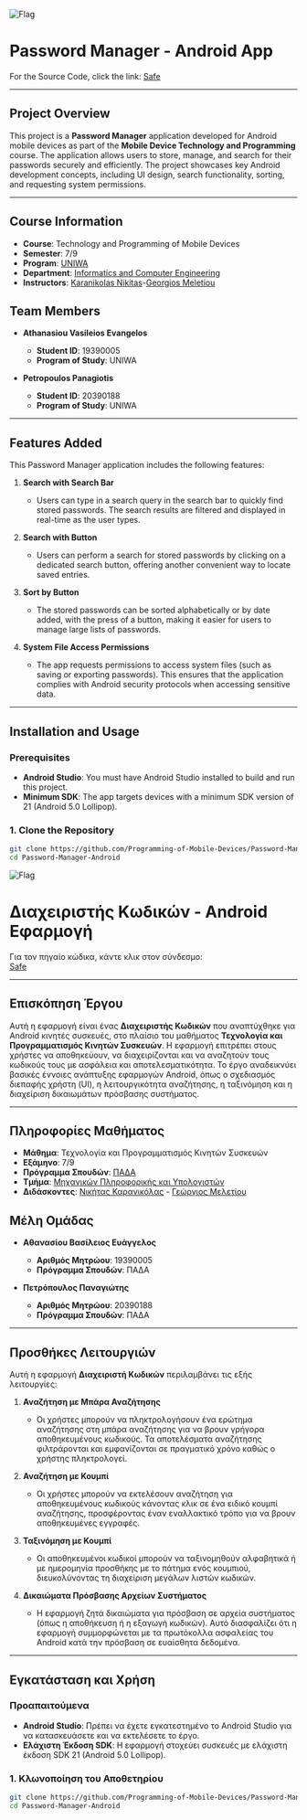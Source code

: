 ![Flag](https://upload.wikimedia.org/wikipedia/commons/thumb/a/a5/Flag_of_the_United_Kingdom_%281-2%29.svg/255px-Flag_of_the_United_Kingdom_%281-2%29.svg.png)

# Password Manager - Android App

For the Source Code, click the link:
[Safe](Safe/)

---

## Project Overview

This project is a **Password Manager** application developed for Android mobile devices as part of the **Mobile Device Technology and Programming** course. The application allows users to store, manage, and search for their passwords securely and efficiently. The project showcases key Android development concepts, including UI design, search functionality, sorting, and requesting system permissions.

---

## Course Information
- **Course**: Technology and Programming of Mobile Devices
- **Semester**: 7/9
- **Program**: [UNIWA](https://www.uniwa.gr/)
- **Department**: [Informatics and Computer Engineering](https://ice.uniwa.gr/)
- **Instructors**: [Karanikolas Nikitas](https://ice.uniwa.gr/emd_person/17335/)-[Georgios Meletiou](https://ice.uniwa.gr/emd_person/17562/)

## Team Members

- **Athanasiou Vasileios Evangelos**  
  - **Student ID**: 19390005  
  - **Program of Study**: UNIWA  

- **Petropoulos Panagiotis**  
  - **Student ID**: 20390188  
  - **Program of Study**: UNIWA  

---

## Features Added

This Password Manager application includes the following features:

1. **Search with Search Bar**  
   - Users can type in a search query in the search bar to quickly find stored passwords. The search results are filtered and displayed in real-time as the user types.

2. **Search with Button**  
   - Users can perform a search for stored passwords by clicking on a dedicated search button, offering another convenient way to locate saved entries.

3. **Sort by Button**  
   - The stored passwords can be sorted alphabetically or by date added, with the press of a button, making it easier for users to manage large lists of passwords.

4. **System File Access Permissions**  
   - The app requests permissions to access system files (such as saving or exporting passwords). This ensures that the application complies with Android security protocols when accessing sensitive data.

---

## Installation and Usage

### Prerequisites

- **Android Studio**: You must have Android Studio installed to build and run this project.
- **Minimum SDK**: The app targets devices with a minimum SDK version of 21 (Android 5.0 Lollipop).

### 1. Clone the Repository
```bash
git clone https://github.com/Programming-of-Mobile-Devices/Password-Manager-Android.git
cd Password-Manager-Android
```

![Flag](https://upload.wikimedia.org/wikipedia/commons/thumb/5/5c/Flag_of_Greece.svg/255px-Flag_of_Greece.svg.png)

# Διαχειριστής Κωδικών - Android Εφαρμογή

Για τον πηγαίο κώδικα, κάντε κλικ στον σύνδεσμο:  
[Safe](Safe/)

---

## Επισκόπηση Έργου

Αυτή η εφαρμογή είναι ένας **Διαχειριστής Κωδικών** που αναπτύχθηκε για Android κινητές συσκευές, στο πλαίσιο του μαθήματος **Τεχνολογία και Προγραμματισμός Κινητών Συσκευών**. Η εφαρμογή επιτρέπει στους χρήστες να αποθηκεύουν, να διαχειρίζονται και να αναζητούν τους κωδικούς τους με ασφάλεια και αποτελεσματικότητα. Το έργο αναδεικνύει βασικές έννοιες ανάπτυξης εφαρμογών Android, όπως ο σχεδιασμός διεπαφής χρήστη (UI), η λειτουργικότητα αναζήτησης, η ταξινόμηση και η διαχείριση δικαιωμάτων πρόσβασης συστήματος.

---

## Πληροφορίες Μαθήματος

- **Μάθημα**: Τεχνολογία και Προγραμματισμός Κινητών Συσκευών  
- **Εξάμηνο**: 7/9  
- **Πρόγραμμα Σπουδών**: [ΠΑΔΑ](https://www.uniwa.gr/)  
- **Τμήμα**: [Μηχανικών Πληροφορικής και Υπολογιστών](https://ice.uniwa.gr/)  
- **Διδάσκοντες**: [Νικήτας Καρανικόλας](https://ice.uniwa.gr/emd_person/17335/) - [Γεώργιος Μελετίου](https://ice.uniwa.gr/emd_person/17562/)

## Μέλη Ομάδας

- **Αθανασίου Βασίλειος Ευάγγελος**  
  - **Αριθμός Μητρώου**: 19390005  
  - **Πρόγραμμα Σπουδών**: ΠΑΔΑ  

- **Πετρόπουλος Παναγιώτης**  
  - **Αριθμός Μητρώου**: 20390188  
  - **Πρόγραμμα Σπουδών**: ΠΑΔΑ 

---

## Προσθήκες Λειτουργιών

Αυτή η εφαρμογή **Διαχειριστή Κωδικών** περιλαμβάνει τις εξής λειτουργίες:

1. **Αναζήτηση με Μπάρα Αναζήτησης**  
   - Οι χρήστες μπορούν να πληκτρολογήσουν ένα ερώτημα αναζήτησης στη μπάρα αναζήτησης για να βρουν γρήγορα αποθηκευμένους κωδικούς. Τα αποτελέσματα αναζήτησης φιλτράρονται και εμφανίζονται σε πραγματικό χρόνο καθώς ο χρήστης πληκτρολογεί.

2. **Αναζήτηση με Κουμπί**  
   - Οι χρήστες μπορούν να εκτελέσουν αναζήτηση για αποθηκευμένους κωδικούς κάνοντας κλικ σε ένα ειδικό κουμπί αναζήτησης, προσφέροντας έναν εναλλακτικό τρόπο για να βρουν αποθηκευμένες εγγραφές.

3. **Ταξινόμηση με Κουμπί**  
   - Οι αποθηκευμένοι κωδικοί μπορούν να ταξινομηθούν αλφαβητικά ή με ημερομηνία προσθήκης με το πάτημα ενός κουμπιού, διευκολύνοντας τη διαχείριση μεγάλων λιστών κωδικών.

4. **Δικαιώματα Πρόσβασης Αρχείων Συστήματος**  
   - Η εφαρμογή ζητά δικαιώματα για πρόσβαση σε αρχεία συστήματος (όπως η αποθήκευση ή η εξαγωγή κωδικών). Αυτό διασφαλίζει ότι η εφαρμογή συμμορφώνεται με τα πρωτόκολλα ασφαλείας του Android κατά την πρόσβαση σε ευαίσθητα δεδομένα.

---

## Εγκατάσταση και Χρήση

### Προαπαιτούμενα

- **Android Studio**: Πρέπει να έχετε εγκατεστημένο το Android Studio για να κατασκευάσετε και να εκτελέσετε το έργο.
- **Ελάχιστη Έκδοση SDK**: Η εφαρμογή στοχεύει συσκευές με ελάχιστη έκδοση SDK 21 (Android 5.0 Lollipop).

### 1. Κλωνοποίηση του Αποθετηρίου
```bash
git clone https://github.com/Programming-of-Mobile-Devices/Password-Manager-Android.git
cd Password-Manager-Android
```
